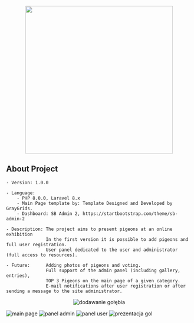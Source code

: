<p align="center"><a href="https://laravel.com" target="_blank"><img src="https://raw.githubusercontent.com/laravel/art/master/logo-lockup/5%20SVG/2%20CMYK/1%20Full%20Color/laravel-logolockup-cmyk-red.svg" width="400"></a></p>

## About Project
    - Version: 1.0.0
    
    - Language: 
        - PHP 8.0.0, Laravel 8.x
        - Main Page template by: Template Designed and Developed by GrayGrids.
        - Dashboard: SB Admin 2, https://startbootstrap.com/theme/sb-admin-2
        
    - Description: The project aims to present pigeons at an online exhibition 
                   In the first version it is possible to add pigeons and full user registration. 
                   User panel dedicated to the user and administrator (full access to resources).
                   
    - Future:      Adding photos of pigeons and voting.
                   Full support of the admin panel (including gallery, entries),
                   TOP 3 Pigeons on the main page of a given category.
                   E-mail notifications after user registration or after sending a message to the site administrator.
<p align="center">
    <img src="https://iv.pl/images/e2d5c43249319b1aa5164a6f21e46d52.png" alt="dodawanie gołębia" border="0">
</p>
<img src="https://iv.pl/images/7ce10090dbcfedab33044512f9aefa68.png" alt="main page" border="0">
<img src="https://iv.pl/images/b169a5d793e1bcd2bde7bab126f90e3c.png" alt="panel admin" border="0">
<img src="https://iv.pl/images/b77e8954c6494fd50afe069c08abcaa6.png" alt="panel user" border="0">
<img src="https://iv.pl/images/9c67bb46cf74d7cf7026d2462eecf7f0.png" alt="prezentacja gol" border="0">
